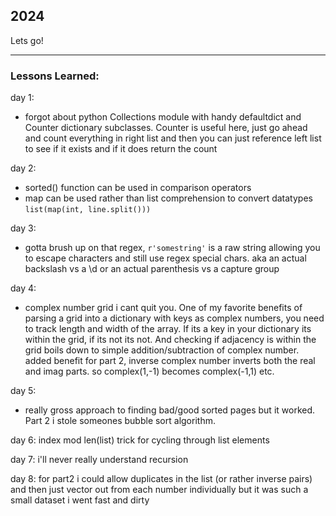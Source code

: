 ## 2024
Lets go! 

----  
### Lessons Learned: 
day 1: 
- forgot about python Collections module with handy defaultdict and Counter dictionary subclasses.  Counter is useful here, just go ahead and count everything in right list and then you can just reference left list to see if it exists and if it does return the count

day 2: 
- sorted() function can be used in comparison operators
- map can be used rather than list comprehension to convert datatypes `list(map(int, line.split()))`

day 3:
- gotta brush up on that regex, `r'somestring'` is a raw string allowing you to escape characters and still use regex special chars. aka an actual backslash vs a \d or an actual parenthesis vs a capture group

day 4:
- complex number grid i cant quit you.  One of my favorite benefits of parsing a grid into a dictionary with keys as complex numbers, you need to track length and width of the array.  If its a key in your dictionary its within the grid, if its not its not. And checking if adjacency is within the grid boils down to simple addition/subtraction of complex number.  added benefit for part 2, inverse complex number inverts both the real and imag parts.  so complex(1,-1) becomes complex(-1,1) etc. 

day 5: 
- really gross approach to finding bad/good sorted pages but it worked.  Part 2 i stole someones bubble sort algorithm. 

day 6: index mod len(list) trick for cycling through list elements

day 7: i'll never really understand recursion

day 8: for part2 i could allow duplicates in the list (or rather inverse pairs) and then just vector out from each number individually but it was such a small dataset i went fast and dirty